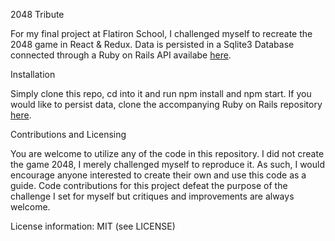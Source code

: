 2048 Tribute

For my final project at Flatiron School, I challenged myself to recreate the 2048 game in React & Redux.
Data is persisted in a Sqlite3 Database connected through a Ruby on Rails API availabe [here](https://github.com/someotherkyle/rails-api).

Installation

Simply clone this repo, cd into it and run npm install and npm start.
If you would like to persist data, clone the accompanying Ruby on Rails repository [here](https://github.com/someotherkyle/rails-api).

Contributions and Licensing

You are welcome to utilize any of the code in this repository. I did not create the game 2048, I merely challenged myself to reproduce it.
As such, I would encourage anyone interested to create their own and use this code as a guide. Code contributions for this project defeat the purpose
of the challenge I set for myself but critiques and improvements are always welcome.

License information: MIT (see LICENSE)
